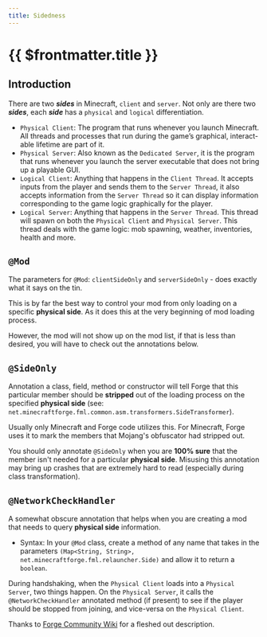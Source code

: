 ```yaml
---
title: Sidedness
---
```


# {{ $frontmatter.title }}

## Introduction

There are two **_sides_** in Minecraft, `client` and `server`. Not only are there two **_sides_**, each **_side_** has a `physical` and `logical` differentiation.

- `Physical Client`: The program that runs whenever you launch Minecraft. All threads and processes that run during the game’s graphical, interact-able lifetime are part of it.
- `Physical Server`: Also known as the `Dedicated Server`, it is the program that runs whenever you launch the server executable that does not bring up a playable GUI.
- `Logical Client`: Anything that happens in the `Client Thread`. It accepts inputs from the player and sends them to the `Server Thread`, it also accepts information from the `Server Thread` so it can display information corresponding to the game logic graphically for the player.
- `Logical Server`: Anything that happens in the `Server Thread`. This thread will spawn on both the `Physical Client` and `Physical Server`. This thread deals with the game logic: mob spawning, weather, inventories, health and more.

## `@Mod`

The parameters for `@Mod`: `clientSideOnly` and `serverSideOnly` - does exactly what it says on the tin.

This is by far the best way to control your mod from only loading on a specific **physical side**. As it does this at the very beginning of mod loading process.

However, the mod will not show up on the mod list, if that is less than desired, you will have to check out the annotations below.

## `@SideOnly`

Annotation a class, field, method or constructor will tell Forge that this particular member should be **stripped** out of the loading process on the specified **physical side** (see: `net.minecraftforge.fml.common.asm.transformers.SideTransformer`).

Usually only Minecraft and Forge code utilizes this. For Minecraft, Forge uses it to mark the members that Mojang's obfuscator had stripped out.

You should only annotate `@SideOnly` when you are **100% sure** that the member isn't needed for a particular **physical side**.
Misusing this annotation may bring up crashes that are extremely hard to read (especially during class transformation).

## `@NetworkCheckHandler`

A somewhat obscure annotation that helps when you are creating a mod that needs to query **physical side** information.

- Syntax: In your `@Mod` class, create a method of any name that takes in the parameters `(Map<String, String>, net.minecraftforge.fml.relauncher.Side)` and allow it to return a `boolean`.

During handshaking, when the `Physical Client` loads into a `Physical Server`, two things happen. On the `Physical Server`, it calls the `@NetworkCheckHandler` annotated method (if present) to see if the player should be stopped from joining, and vice-versa on the `Physical Client`.

Thanks to [Forge Community Wiki](https://forge.gemwire.uk/wiki/Sides) for a fleshed out description.
